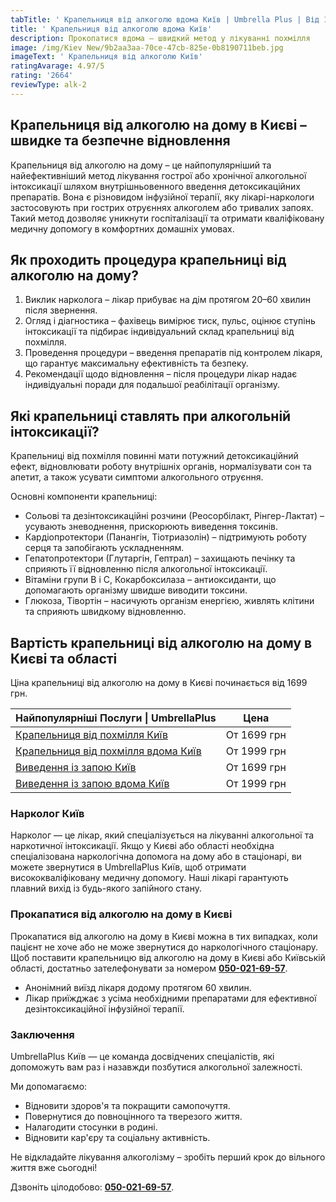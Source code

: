 ```yaml
---
tabTitle: ' Крапельниця від алкоголю вдома Київ | Umbrella Plus | Від 1699 грн'
title: ' Крапельниця від алкоголю вдома Київ'
description: Прокопатися вдома – швидкий метод у лікуванні похмілля
image: /img/Kiev New/9b2aa3aa-70ce-47cb-825e-0b8190711beb.jpg
imageText: ' Крапельниця від алкоголю Київ'
ratingAvarage: 4.97/5
rating: '2664'
reviewType: alk-2
---
```


## Крапельниця від алкоголю на дому в Києві – швидке та безпечне відновлення

Крапельниця від алкоголю на дому – це найпопулярніший та найефективніший метод лікування гострої або хронічної алкогольної інтоксикації шляхом внутрішньовенного введення детоксикаційних препаратів. Вона є різновидом інфузійної терапії, яку лікарі-наркологи застосовують при гострих отруєннях алкоголем або тривалих запоях. Такий метод дозволяє уникнути госпіталізації та отримати кваліфіковану медичну допомогу в комфортних домашніх умовах.

## Як проходить процедура крапельниці від алкоголю на дому?

1. Виклик нарколога – лікар прибуває на дім протягом 20–60 хвилин після звернення. 
2. Огляд і діагностика – фахівець вимірює тиск, пульс, оцінює ступінь інтоксикації та підбирає індивідуальний склад крапельниці від похмілля. 
3. Проведення процедури – введення препаратів під контролем лікаря, що гарантує максимальну ефективність та безпеку. 
4. Рекомендації щодо відновлення – після процедури лікар надає індивідуальні поради для подальшої реабілітації організму. 

## Які крапельниці ставлять при алкогольній інтоксикації?

Крапельниці від похмілля повинні мати потужний детоксикаційний ефект, відновлювати роботу внутрішніх органів, нормалізувати сон та апетит, а також усувати симптоми алкогольного отруєння.

Основні компоненти крапельниці:

* Сольові та дезінтоксикаційні розчини (Реосорбілакт, Рінгер-Лактат) – усувають зневоднення, прискорюють виведення токсинів. 
* Кардіопротектори (Панангін, Тіотриазолін) – підтримують роботу серця та запобігають ускладненням. 
* Гепатопротектори (Глутаргін, Гептрал) – захищають печінку та сприяють її відновленню після алкогольної інтоксикації. 
* Вітаміни групи B і C, Кокарбоксилаза – антиоксиданти, що допомагають організму швидше виводити токсини. 
* Глюкоза, Тівортін – насичують організм енергією, живлять клітини та сприяють швидкому відновленню. 

## Вартість крапельниці від алкоголю на дому в Києві та області

Ціна крапельниці від алкоголю на дому в Києві починається від 1699 грн.

| Найпопулярніші Послуги \| UmbrellaPlus                                                                         | Цена        |
| -------------------------------------------------------------------------------------------------------------- | ----------- |
| [Крапельниця від похмілля Київ](https://umbrella-plus.com.ua/uk/kiev/kapelnica_ot_alkogola_kiev/)              | От 1699 грн |
| [Крапельниця від похмілля вдома Київ](https://umbrella-plus.com.ua/uk/kiev/kapelnica_ot_alkogola_na_dom_kiev/) | От 1999 грн |
| [Виведення із запою Київ](https://umbrella-plus.com.ua/uk/kiev/vivod-iz-zapoia-kiev-ua/)                       | От 1699 грн |
| [Виведення із запою вдома Київ](https://umbrella-plus.com.ua/uk/kiev/vivod-iz-zapoia-na-domy-kiev-ua/)         | От 1999 грн |

### Нарколог Київ

Нарколог — це лікар, який спеціалізується на лікуванні алкогольної та наркотичної інтоксикації. Якщо у Києві або області необхідна спеціалізована наркологічна допомога на дому або в стаціонарі, ви можете звернутися в UmbrellaPlus Київ, щоб отримати висококваліфіковану медичну допомогу. Наші лікарі гарантують плавний вихід із будь-якого запійного стану.

### Прокапатися від алкоголю на дому в Києві

Прокапатися від алкоголю на дому в Києві можна в тих випадках, коли пацієнт не хоче або не може звернутися до наркологічного стаціонару. Щоб поставити крапельницю від алкоголю на дому в Києві або Київській області, достатньо зателефонувати за номером **[050-021-69-57](tel:0500216957)**.

* Анонімний виїзд лікаря додому протягом 60 хвилин. 
* Лікар приїжджає з усіма необхідними препаратами для ефективної дезінтоксикаційної інфузійної терапії. 

### Заключення

UmbrellaPlus Київ — це команда досвідчених спеціалістів, які допоможуть вам раз і назавжди позбутися алкогольної залежності.

Ми допомагаємо:

* Відновити здоров'я та покращити самопочуття. 
* Повернутися до повноцінного та тверезого життя. 
* Налагодити стосунки в родині. 
* Відновити кар'єру та соціальну активність. 

Не відкладайте лікування алкоголізму – зробіть перший крок до вільного життя вже сьогодні!

Дзвоніть цілодобово: **[050-021-69-57](tel:0500216957)**. 
